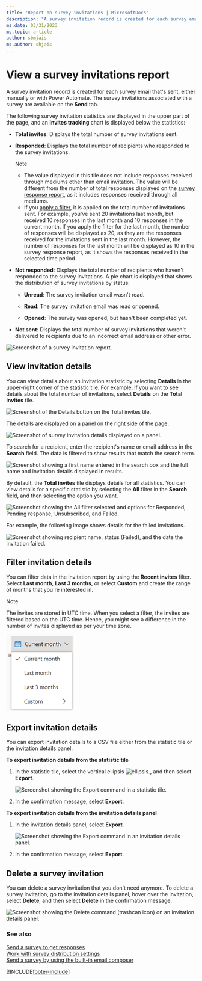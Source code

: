 ```yaml
---
title: "Report on survey invitations | MicrosoftDocs"
description: "A survey invitation record is created for each survey email that's sent. This topic explains how to view the survey invitations report."
ms.date: 03/31/2023
ms.topic: article
author: sbmjais
ms.author: shjais
---
```


# View a survey invitations report

A survey invitation record is created for each survey email that's sent, either manually or with Power Automate. The survey invitations associated with a survey are available on the **Send** tab.

The following survey invitation statistics are displayed in the upper part of the page, and an **Invites tracking** chart is displayed below the statistics:

- **Total invites**: Displays the total number of survey invitations sent.

- **Responded**: Displays the total number of recipients who responded to the survey invitations. 
    
    > [!NOTE] 
    > - The value displayed in this tile does not include responses received through mediums other than email invitation. The value will be different from the number of total responses displayed on the [survey response report](survey-report.md), as it includes responses received through all mediums.
    > - If you [apply a filter](#filter-invitation-details), it is applied on the total number of invitations sent. For example, you've sent 20 invitations last month, but received 10 responses in the last month and 10 responses in the current month. If you apply the filter for the last month, the number of responses will be displayed as 20, as they are the responses received for the invitations sent in the last month. However, the number of responses for the last month will be displayed as 10 in the survey response report, as it shows the responses received in the selected time period.

- **Not responded**: Displays the total number of recipients who haven't responded to the survey invitations. A pie chart is displayed that shows the distribution of survey invitations by status:

    - **Unread**: The survey invitation email wasn't read.

    - **Read**: The survey invitation email was read or opened.

    - **Opened**: The survey was opened, but hasn't been completed yet.

- **Not sent**: Displays the total number of survey invitations that weren't delivered to recipients due to an incorrect email address or other error.

![Screenshot of a survey invitation report.](media/invite-report.png "Survey invitation report")

## View invitation details

You can view details about an invitation statistic by selecting **Details** in the upper-right corner of the statistic tile. For example, if you want to see details about the total number of invitations, select **Details** on the **Total invites** tile.

![Screenshot of the Details button on the Total invites tile.](media/invite-details.png "Survey invitation details button")

The details are displayed on a panel on the right side of the page.

![Screenshot of survey invitation details displayed on a panel.](media/total-invites.png "Survey invitation details displayed in a panel")

To search for a recipient, enter the recipient's name or email address in the **Search** field. The data is filtered to show results that match the search term.

![Screenshot showing a first name entered in the search box and the full name and invitation details displayed in results.](media/search-recipient.png "Search for a recipient")

By default, the **Total invites** tile displays details for all statistics. You can view details for a specific statistic by selecting the **All** filter in the **Search** field, and then selecting the option you want.

![Screenshot showing the All filter selected and options for Responded, Pending response, Unsubscribed, and Failed.](media/filter-invite-details.png "Filter invitation details")

For example, the following image shows details for the failed invitations.

![Screenshot showing recipient name, status (Failed), and the date the invitation failed.](media/failed-invite-details.png "Failed invitation details")

## Filter invitation details

You can filter data in the invitation report by using the **Recent invites** filter. Select **Last month**, **Last 3 months**, or select **Custom** and create the range of months that you're interested in.

> [!NOTE]
> The invites are stored in UTC time. When you select a filter, the invites are filtered based on the UTC time. Hence, you might see a difference in the number of invites displayed as per your time zone.

![Screenshot of the Recent invites filter.](media/filter-invite.png "Filter invitation details")

## Export invitation details

You can export invitation details to a CSV file either from the statistic tile or the invitation details panel.

<!--markdownlint-disable MD036-->
**To export invitation details from the statistic tile**

1. In the statistic tile, select the vertical ellipsis ![ellipsis.](media/project-options.png "ellipsis"), and then select **Export**.

    ![Screenshot showing the Export command in a statistic tile.](media/export-invites-tile.png "Survey invitation export button")

2. In the confirmation message, select **Export**.

**To export invitation details from the invitation details panel**

1. In the invitation details panel, select **Export**.

    ![Screenshot showing the Export command in an invitation details panel.](media/export-invites-panel.png "Survey invitation export from the invitation details panel")

2. In the confirmation message, select **Export**.

## Delete a survey invitation

You can delete a survey invitation that you don't need anymore. To delete a survey invitation, go to the invitation details panel, hover over the invitation, select **Delete**, and then select **Delete** in the confirmation message.

![Screenshot showing the Delete command (trashcan icon) on an invitation details panel.](media/delete-invite.png "Delete a survey invitation from the invitation details panel")

### See also

[Send a survey to get responses](send-survey.md)<br>
[Work with survey distribution settings](distribution-settings.md)<br>
[Send a survey by using the built-in email composer](send-survey-email.md)  


[!INCLUDE[footer-include](includes/footer-banner.md)]
